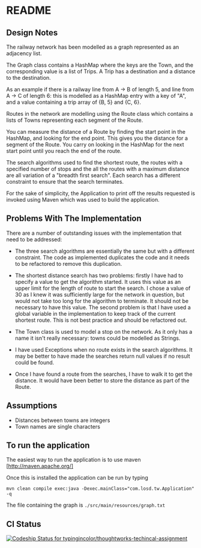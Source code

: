 # README #

## Design Notes ##

The railway network has been modelled as a graph represented as an adjacency list. 
 
The Graph class contains a HashMap where the keys are the Town, and the corresponding value is a list
of Trips. A Trip has a destination and a distance to the destination.

As an example if there is a railway line from A -> B of length 5, and line from A -> C of length 6: this
is modelled as a HashMap entry with a key of "A", and a value containing a trip array of {B, 5} and {C, 6}.

Routes in the network are modelling using the Route class which contains a lists of Towns representing each segment
of the Route.

You can measure the distance of a Route by finding the start point in the HashMap, and looking for the end point. 
This gives you the distance for a segment of the Route. You carry on looking in the HashMap for the next start point
until you reach the end of the route.

The search algorithms used to find the shortest route, the routes with a specified number of stops and the all
the routes with a maximum distance are all variation of a "breadth first search". Each search has a different 
constraint to ensure that the search terminates.

For the sake of simplicity, the Application to print off the results requested is invoked using Maven which was used
to build the application.

## Problems With The Implementation ##

There are a number of outstanding issues with the implementation that need to be addressed:

* The three search algorithms are essentially the same but with a different constraint. The code as implemented
  duplicates the code and it needs to be refactored to remove this duplication.
  
* The shortest distance search has two problems: firstly I have had to specify a value to get the algorithm started.
  It uses this value as an upper limit for the length of route to start the search. I chose a value of 30 as I knew
  it was sufficiently large for the network in question, but would not take too long for the algorithm to terminate.
  It should not be necessary to have this value. The second problem is that I have used a global variable in the implementation
  to keep track of the current shortest route. This is not best practice and should be refactored out.
  
* The Town class is used to model a stop on the network. As it only has a name it isn't really necessary: towns could
  be modelled as Strings.
 
* I have used Exceptions when no route exists in the search algorithms. It may be better to have made the searches
  return null values if no result could be found.
  
* Once I have found a route from the searches, I have to walk it to get the distance. It would have been better to 
  store the distance as part of the Route.

## Assumptions ##

* Distances between towns are integers
* Town names are single characters

## To run the application ##

The easiest way to run the application is to use maven [http://maven.apache.org/]

Once this is installed the application can be run by typing

    mvn clean compile exec:java -Dexec.mainClass="com.losd.tw.Application" -q
    
The file containing the graph is `./src/main/resources/graph.txt`

## CI Status ##

[ ![Codeship Status for typingincolor/thoughtworks-techincal-assignment](https://codeship.io/projects/7850e470-e5b8-0131-9be6-3221b462f0c1/status)](https://codeship.io/projects/25780)
